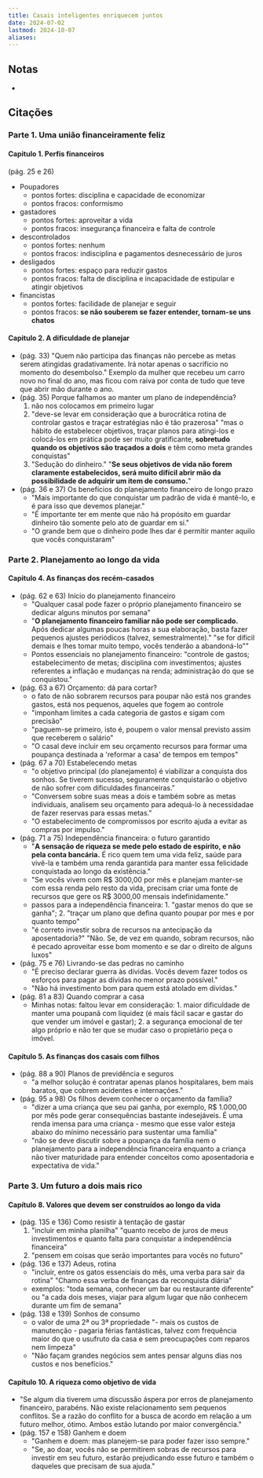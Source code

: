 ```yaml
---
title: Casais inteligentes enriquecem juntos
date: 2024-07-02
lastmod: 2024-10-07
aliases:
---
```

## Notas
-

## Citações
### Parte 1. Uma união financeiramente feliz
#### Capitulo 1. Perfis financeiros
(pág. 25 e 26)
- Poupadores
	- pontos fortes: disciplina e capacidade de economizar
	- pontos fracos: conformismo
- gastadores
	- pontos fortes: aproveitar a vida
	- pontos fracos: insegurança financeira e falta de controle
- descontrolados
	- pontos fortes: nenhum
	- pontos fracos: indisciplina e pagamentos desnecessário de juros
- desligados
	- pontos fortes: espaço para reduzir gastos
	- pontos fracos: falta de disciplina e incapacidade de estipular e atingir objetivos
- financistas
	- pontos fortes: facilidade de planejar e seguir
	- pontos fracos: **se não souberem se fazer entender, tornam-se uns chatos**

#### Capitulo 2. A dificuldade de planejar
- (pág. 33) "Quem não participa das finanças não percebe as metas serem atingidas gradativamente. Irá notar apenas o sacrifício no momento do desembolso." Exemplo da mulher que recebeu um carro novo no final do ano, mas ficou com raiva por conta de tudo que teve que abrir mão durante o ano.
- (pág. 35) Porque falhamos ao manter um plano de independência?
	1. não nos colocamos em primeiro lugar
	2. "deve-se levar em consideração que a burocrática rotina de controlar gastos e traçar estratégias não é tão prazerosa" "mas o hábito de estabelecer objetivos, traçar planos para atingi-los e colocá-los em prática pode ser muito gratificante, **sobretudo quando os objetivos são traçados a dois** e têm como meta grandes conquistas"
	3. "Sedução do dinheiro." "**Se seus objetivos de vida não forem claramente estabelecidos, será muito difícil abrir mão da possibilidade de adquirir um item de consumo.**"
- (pág. 36 e 37) Os benefícios do planejamento financeiro de longo prazo
	- "Mais importante do que conquistar um padrão de vida é mantê-lo, e é para isso que devemos planejar."
	- "É importante ter em mente que não há propósito em guardar dinheiro tão somente pelo ato de guardar em si."
	- "O grande bem que o dinheiro pode lhes dar é permitir manter aquilo que vocês conquistaram"

### Parte 2. Planejamento ao longo da vida
#### Capitulo 4. As finanças dos recém-casados
- (pág. 62 e 63) Início do planejamento financeiro
	- "Qualquer casal pode fazer o próprio planejamento financeiro se dedicar alguns minutos por semana"
	- "**O planejamento financeiro familiar não pode ser complicado.** Após dedicar algumas poucas horas a sua elaboração, basta fazer pequenos ajustes periódicos (talvez, semestralmente)." "se for dificil demais e lhes tomar muito tempo, vocês tenderão a abandoná-lo""
	- Pontos essenciais no planejamento financeiro: "controle de gastos; estabelecimento de metas; disciplina com investimentos; ajustes referentes a inflação e mudanças na renda; administração do que se conquistou."
- (pág. 63 a 67) Orçamento: dá para cortar?
	- o fato de não sobrarem recursos para poupar não está nos grandes gastos, está nos pequenos, aqueles que fogem ao controle
	- "imponham limites a cada categoria de gastos e sigam com precisão"
	- "paguem-se primeiro, isto é, poupem o valor mensal previsto assim que receberem o salário"
	- "O casal deve incluir em seu orçamento recursos para formar uma poupança destinada a 'reformar a casa' de tempos em tempos"
- (pág. 67 a 70) Estabelecendo metas
	- "o objetivo principal (do planejamento) é viabilizar a conquista dos sonhos. Se tiverem sucesso, seguramente conquistarão o objetivo de não sofrer com dificuldades financeiras."
	- "Conversem sobre suas meas a dois e também sobre as metas individuais, analisem seu orçamento para adequá-lo à necessidadae de fazer reservas para essas metas."
	- "O estabelecimento de compromissos por escrito ajuda a evitar as compras por impulso."
- (pág. 71 a 75) Independência financeira: o futuro garantido
	- "**A sensação de riqueza se mede pelo estado de espírito, e não pela conta bancária.** É rico quem tem uma vida feliz, saúde para vivê-la e também uma renda garantida para manter essa felicidade conquistada ao longo da existência."
	- "Se vocês vivem com R$ 3000,00 por mês e planejam manter-se com essa renda pelo resto da vida, precisam criar uma fonte de recursos que gere os R$ 3000,00 mensais indefinidamente."
	- passos para a independência financeira: 1. "gastar menos do que se ganha"; 2. "traçar um plano que defina quanto poupar por mes e por quanto tempo"
	- "é correto investir sobra de recursos na antecipação da aposentadoria?" "Não. Se, de vez em quando, sobram recursos, não é pecado aproveitar esse bom momento e se dar o direito de alguns luxos"
- (pág. 75 e 76) Livrando-se das pedras no caminho
	- "É preciso declarar guerra às dívidas. Vocês devem fazer todos os esforços para pagar as dívidas no menor prazo possível."
	- "Não há investimento bom para quem está atolado em dívidas."
- (pág. 81 a 83) Quando comprar a casa
	- Minhas notas: faltou levar em consideração: 1. maior dificuldade de manter uma poupanã com liquidez (é mais fácil sacar e gastar do que vender um imóvel e gastar); 2. a segurança emocional de ter algo próprio e não ter que se mudar caso o propietário peça o imóvel.

#### Capítulo 5. As finanças dos casais com filhos
- (pág. 88 a 90) Planos de previdência e seguros
	- "a melhor solução é contratar apenas planos hospitalares, bem mais baratos, que cobrem acidentes e internações."
- (pág. 95 a 98) Os filhos devem conhecer o orçamento da família?
	- "dizer a uma criança que seu pai ganha, por exemplo, R$ 1.000,00 por mês pode gerar consequências bastante indesejáveis. É uma renda imensa para uma criança - mesmo que esse valor esteja abaixo do mínimo necessário para sustentar uma família"
	- "não se deve discutir sobre a poupança da família nem o planejamento para a independência financeira enquanto a criança não tiver maturidade para entender conceitos como aposentadoria e expectativa de vida."

### Parte 3. Um futuro a dois mais rico
#### Capítulo 8. Valores que devem ser construídos ao longo da vida
- (pág. 135 e 136) Como resistir à tentação de gastar
	1. "incluir em minha planilha" "quanto recebo de juros de meus investimentos e quanto falta para conquistar a independência financeira"
	2. "pensem em coisas que serão importantes para vocês no futuro"
- (pág. 136 e 137) Adeus, rotina
	- "incluir, entre os gatos essenciais do mês, uma verba para sair da rotina" "Chamo essa verba de finanças da reconquista diária"
	- exemplos: "toda semana, conhecer um bar ou restaurante diferente" ou "a cada dois meses, viajar para algum lugar que não conhecem durante um fim de semana"
- (pág. 138 e 139) Sonhos de consumo
	- o valor de uma 2ª ou 3ª propriedade "- mais os custos de manutenção - pagaria férias fantásticas, talvez com frequência maior do que o usufruto da casa e sem preocupações com reparos nem limpeza"
	- "Não façam grandes negócios sem antes pensar alguns dias nos custos e nos benefícios."

#### Capítulo 10. A riqueza como objetivo de vida
- "Se algum dia tiverem uma discussão áspera por erros de planejamento financeiro, parabéns. Não existe relacionamento sem pequenos conflitos. Se a razão do conflito for a busca de acordo em relação a um futuro melhor, ótimo. Ambos estão lutando por maior convergência."
- (pág. 157 e 158) Ganhem e doem
	- "Ganhem e doem: mas planejem-se para poder fazer isso sempre."
	- "Se, ao doar, vocês não se permitirem sobras de recursos para investir em seu futuro, estarão prejudicando esse futuro e também o daqueles que precisam de sua ajuda."
